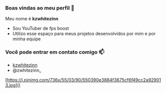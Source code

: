 ### Boas vindas ao meu perfil 🚀

Meu nome é **kzwhitezinn**

- Sou YouTuber de fps boost
- Utilizo esse espaço para meus projetos desenvolvidos por mim e por minha equipe 

### Você pode entrar em contato comigo 📫

- [kzwhitezinn](https://www.instagram.com/kzwhitezinn/)
- @zwhitezinn_

[https://i.pinimg.com/736x/55/03/90/550390e3884f3675cf6f49cc2a929013.jpg]()



